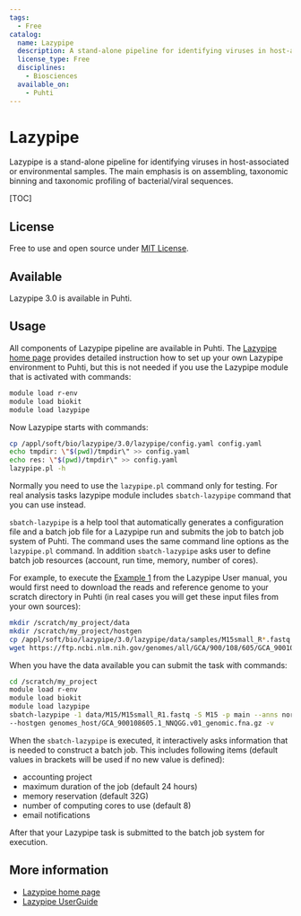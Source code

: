 ```yaml
---
tags:
  - Free
catalog:
  name: Lazypipe
  description: A stand-alone pipeline for identifying viruses in host-associated or environmental samples
  license_type: Free
  disciplines:
    - Biosciences
  available_on:
    - Puhti
---
```


# Lazypipe

 

Lazypipe is a stand-alone pipeline for identifying viruses in host-associated or environmental samples. The main emphasis is on assembling, taxonomic binning and taxonomic profiling of bacterial/viral sequences.

[TOC]

## License

Free to use and open source under [MIT License](https://raw.githubusercontent.com/OverZealous/lazypipe/master/LICENSE).

## Available

Lazypipe 3.0 is available in Puhti.

## Usage

All components of Lazypipe pipeline are available in Puhti. The [Lazypipe home page](https://www.helsinki.fi/en/projects/lazypipe) provides detailed instruction how to set up your own Lazypipe environment to Puhti, but this is not needed if you use the Lazypipe module that is activated with commands:

```bash
module load r-env
module load biokit
module load lazypipe
```

Now Lazypipe starts with commands:

```bash
cp /appl/soft/bio/lazypipe/3.0/lazypipe/config.yaml config.yaml
echo tmpdir: \"$(pwd)/tmpdir\" >> config.yaml
echo res: \"$(pwd)/tmpdir\" >> config.yaml
lazypipe.pl -h
```

Normally you need to use the `lazypipe.pl` command only for testing. For real analysis tasks lazypipe module includes `sbatch-lazypipe` command that you can use instead. 

`sbatch-lazypipe` is a help tool that automatically generates a configuration file and a batch job file for a Lazypipe run 
and submits the job to batch job system of Puhti. The command uses the same command line options 
as the `lazypipe.pl` command. In addition `sbatch-lazypipe` asks user to define batch job resources
(account, run time, memory, number of cores).

For example, to execute the [Example 1](https://www.helsinki.fi/en/projects/lazypipe/examples) from the
Lazypipe User manual, you would first need to download the reads and reference genome to your scratch directory in Puhti
(in real cases you will get these input files from your own sources):

```bash
mkdir /scratch/my_project/data
mkdir /scratch/my_project/hostgen
cp /appl/soft/bio/lazypipe/3.0/lazypipe/data/samples/M15small_R*.fastq /scratch/my_project/data
wget https://ftp.ncbi.nlm.nih.gov/genomes/all/GCA/900/108/605/GCA_900108605.1_NNQGG.v01/GCA_900108605.1_NNQGG.v01_genomic.fna.gz -P /scratch/my_project/hostgen/
```

When you have the data available you can submit the task with commands:

```bash
cd /scratch/my_project
module load r-env
module load biokit
module load lazypipe
sbatch-lazypipe -1 data/M15/M15small_R1.fastq -S M15 -p main --anns norm\
--hostgen genomes_host/GCA_900108605.1_NNQGG.v01_genomic.fna.gz -v
```

When the `sbatch-lazypipe` is executed, it interactively asks information that is
needed to construct a batch job. This includes following items (default values in brackets will be
used if no new value is defined):

*   accounting project
*   maximum duration of the job (default 24 hours)
*   memory reservation (default 32G)
*   number of computing cores to use (default 8)
*   email notifications
   
After that your Lazypipe task is submitted to the batch job system for execution.

## More information

*   [Lazypipe home page](https://www.helsinki.fi/en/projects/lazypipe)
*   [Lazypipe UserGuide](https://bitbucket.org/plyusnin/lazypipe/wiki/UserGuide.v3.0)
